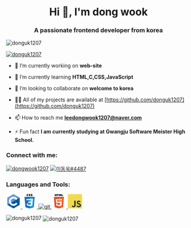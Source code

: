 <h1 align="center">Hi 👋, I'm dong wook</h1>
<h3 align="center">A passionate frontend developer from korea</h3>

<p align="left"> <img src="https://komarev.com/ghpvc/?username=donguk1207&label=Profile%20views&color=0e75b6&style=flat" alt="donguk1207" /> </p>

<p align="left"> <a href="https://github.com/ryo-ma/github-profile-trophy"><img src="https://github-profile-trophy.vercel.app/?username=donguk1207" alt="donguk1207" /></a> </p>

- 🔭 I’m currently working on **web-site**

- 🌱 I’m currently learning **HTML,C,CSS,JavaScript**

- 👯 I’m looking to collaborate on **welcome to korea**

- 👨‍💻 All of my projects are available at [https://github.com/donguk1207](https://github.com/donguk1207)

- 📫 How to reach me **leedongwook1207@naver.com**

- ⚡ Fun fact **I am currently studying at Gwangju Software Meister High School.**

<h3 align="left">Connect with me:</h3>
<p align="left">
<a href="https://instagram.com/dongwook1207" target="blank"><img align="center" src="https://raw.githubusercontent.com/rahuldkjain/github-profile-readme-generator/master/src/images/icons/Social/instagram.svg" alt="dongwook1207" height="30" width="40" /></a>
<a href="https://discord.gg/이동욱#4487" target="blank"><img align="center" src="https://raw.githubusercontent.com/rahuldkjain/github-profile-readme-generator/master/src/images/icons/Social/discord.svg" alt="이동욱#4487" height="30" width="40" /></a>
</p>

<h3 align="left">Languages and Tools:</h3>
<p align="left"> <a href="https://www.cprogramming.com/" target="_blank" rel="noreferrer"> <img src="https://raw.githubusercontent.com/devicons/devicon/master/icons/c/c-original.svg" alt="c" width="40" height="40"/> </a> <a href="https://www.w3schools.com/css/" target="_blank" rel="noreferrer"> <img src="https://raw.githubusercontent.com/devicons/devicon/master/icons/css3/css3-original-wordmark.svg" alt="css3" width="40" height="40"/> </a> <a href="https://git-scm.com/" target="_blank" rel="noreferrer"> <img src="https://www.vectorlogo.zone/logos/git-scm/git-scm-icon.svg" alt="git" width="40" height="40"/> </a> <a href="https://www.w3.org/html/" target="_blank" rel="noreferrer"> <img src="https://raw.githubusercontent.com/devicons/devicon/master/icons/html5/html5-original-wordmark.svg" alt="html5" width="40" height="40"/> </a> <a href="https://developer.mozilla.org/en-US/docs/Web/JavaScript" target="_blank" rel="noreferrer"> <img src="https://raw.githubusercontent.com/devicons/devicon/master/icons/javascript/javascript-original.svg" alt="javascript" width="40" height="40"/> </a> </p>

<p><img align="left" src="https://github-readme-stats.vercel.app/api/top-langs?username=donguk1207&show_icons=true&locale=en&layout=compact" alt="donguk1207" /></p>

<p>&nbsp;<img align="center" src="https://github-readme-stats.vercel.app/api?username=donguk1207&show_icons=true&locale=en" alt="donguk1207" /></p>

